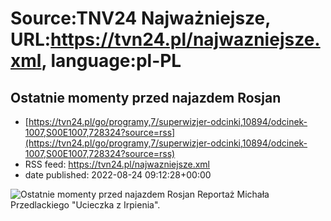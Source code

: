 # Source:TNV24 Najważniejsze, URL:https://tvn24.pl/najwazniejsze.xml, language:pl-PL

## Ostatnie momenty przed najazdem Rosjan
 - [https://tvn24.pl/go/programy,7/superwizjer-odcinki,10894/odcinek-1007,S00E1007,728324?source=rss](https://tvn24.pl/go/programy,7/superwizjer-odcinki,10894/odcinek-1007,S00E1007,728324?source=rss)
 - RSS feed: https://tvn24.pl/najwazniejsze.xml
 - date published: 2022-08-24 09:12:28+00:00

<img alt="Ostatnie momenty przed najazdem Rosjan" src="https://tvn24.pl/najnowsze/cdn-zdjecie-nkivxn-ucieczka-z-irpienia-6081926/alternates/LANDSCAPE_1280" />
    Reportaż Michała Przedlackiego "Ucieczka z Irpienia".

